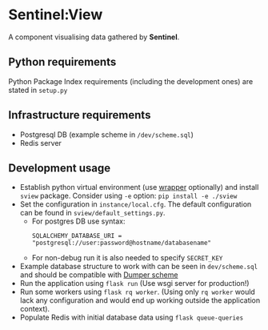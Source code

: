 # Sentinel:View

A component visualising data gathered by **Sentinel**.

## Python requirements

Python Package Index requirements (including the development ones) are stated in
`setup.py`

## Infrastructure requirements

- Postgresql DB (example scheme in `/dev/scheme.sql`)
- Redis server


## Development usage

- Establish python virtual environment (use
  [wrapper](https://virtualenvwrapper.readthedocs.io/en/latest/) optionally)
  and install `sview` package. Consider using `-e` option: `pip install -e ./sview`
- Set the configuration in `instance/local.cfg`. The default configuration
  can be found in `sview/default_settings.py`.
    - For postgres DB use syntax:
        ```
        SQLALCHEMY_DATABASE_URI = "postgresql://user:password@hostname/databasename"
        ```
    - For non-debug run it is also needed to specify `SECRET_KEY`
- Example database structure to work with can be seen in `dev/scheme.sql` and
  should be compatible with
  [Dumper scheme](https://gitlab.labs.nic.cz/turris/sentinel/dumper/blob/master/scheme.sql)
- Run the application using `flask run` (Use wsgi server for production!)
- Run some workers using `flask rq worker`. (Using only `rq worker` would lack
  any configuration and would end up working outside the application context).
- Populate Redis with initial database data using `flask queue-queries`
